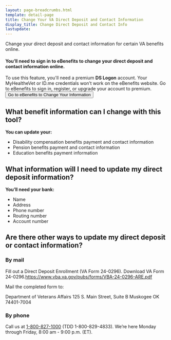 ```yaml
---
layout: page-breadcrumbs.html
template: detail-page
title: Change Your VA Direct Deposit and Contact Information
display_title: Change Direct Deposit and Contact Info
lastupdate: 
---
```


<div itemscope itemtype="http://schema.org/FAQPage">
<div itemprop="description" class="va-introtext">

Change your direct deposit and contact information for certain VA benefits online.

</div>

<div class="va-sign-in-alert usa-alert usa-alert-info">
  <div class="usa-alert-body">
    <h4 class="usa-alert-heading">You’ll need to sign in to eBenefits to change your direct deposit and contact information online.</h4>
  <p class="usa-alert-text">To use this feature, you'll need a premium <b>DS Logon</b> account. Your MyHealtheVet or ID.me credentials won’t work on the eBenefits website. Go to eBenefits to sign in, register, or upgrade your account to premium.<br>
      <button class="usa-button-primary">Go to eBenefits to Change Your Information</button>
    </p>
  </div>
</div>

<div itemscope itemtype="http://schema.org/Question">

<h2 itemprop="name">What benefit information can I change with this tool?</h2>
<div itemprop="acceptedAnswer" itemscope itemtype="http://schema.org/Answer">
<div itemprop="text">

<b>You can update your:</b>
<ul>
<li>Disability compensation benefits payment and contact information</li>
<li>Pension benefits payment and contact information</li>
<li>Education benefits payment information</li>
</ul>
</div>
</div>
</div>

<div itemscope itemtype="http://schema.org/Question">

<h2 itemprop="name">What information will I need to update my direct deposit information?</h2>
<div itemprop="acceptedAnswer" itemscope itemtype="http://schema.org/Answer">
<div itemprop="text">

<b>You’ll need your bank:</b>

<ul>
<li>Name</li>
<li>Address</li>
<li>Phone number</li>
<li>Routing number</li>
<li>Account number</li>

</div>
</div>
</div>

<div itemscope itemtype="http://schema.org/Question">

<h2 itemprop="name">Are there other ways to update my direct deposit or contact information?</h2>
<div itemprop="acceptedAnswer" itemscope itemtype="http://schema.org/Answer">
<div itemprop="text">

<h3>By mail</h3>

Fill out a Direct Deposit Enrollment (VA Form 24-0296).
Download VA Form 24-0296.https://www.vba.va.gov/pubs/forms/VBA-24-0296-ARE.pdf

Mail the completed form to:

Department of Veterans Affairs
125 S. Main Street, Suite B
Muskogee OK 74401-7004

<h3>By phone</h3>

Call us at <a href="tel:+18008271000">1-800-827-1000</a> (TDD 1-800-829-4833). We’re here Monday through Friday, 8:00 am - 9:00 p.m. (ET).

</div>
</div>
</div>
</div>
